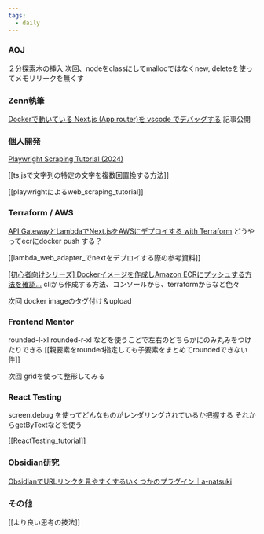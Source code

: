 ```yaml
---
tags:
  - daily
---
```

### AOJ
２分探索木の挿入
次回、nodeをclassにしてmallocではなくnew, deleteを使ってメモリリークを無くす

### Zenn執筆
[Dockerで動いている Next.js (App router)を vscode でデバッグする](https://zenn.dev/miroscular/articles/3d2ac64cb878b8)
記事公開

### 個人開発
[Playwright Scraping Tutorial (2024)](https://oxylabs.io/blog/playwright-web-scraping)

[[ts,jsで文字列の特定の文字を複数回置換する方法]]

[[playwrightによるweb_scraping_tutorial]]

### Terraform / AWS
[API GatewayとLambdaでNext.jsをAWSにデプロイする with Terraform](https://zenn.dev/yamakenji24/articles/deploy-nextjs-with-aws)
どうやってecrにdocker push する？

[[lambda_web_adapter_でnextをデプロイする際の参考資料]]

[\[初心者向けシリーズ\] Dockerイメージを作成しAmazon ECRにプッシュする方法を確認...](https://dev.classmethod.jp/articles/beginner-series-to-check-how-t-create-docker-image-and-push-to-amazon-ecr/)
cliから作成する方法、コンソールから、terraformからなど色々

次回 docker imageのタグ付け＆upload

### Frontend Mentor
rounded-l-xl rounded-r-xl などを使うことで左右のどちらかにのみ丸みをつけたりできる
[[親要素をrounded指定しても子要素をまとめてroundedできない件]]

次回 gridを使って整形してみる

### React Testing
screen.debug
を使ってどんなものがレンダリングされているか把握する
それからgetByTextなどを使う

[[ReactTesting_tutorial]]
### Obsidian研究
[ObsidianでURLリンクを見やすくするいくつかのプラグイン｜a-natsuki](https://note.com/natsuki_ass/n/n434e02505257)

### その他
[[より良い思考の技法]]
